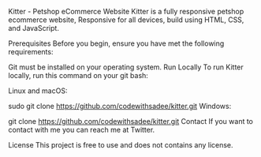Kitter - Petshop eCommerce Website
Kitter is a fully responsive petshop ecommerce website,
Responsive for all devices, build using HTML, CSS, and JavaScript.


Prerequisites
Before you begin, ensure you have met the following requirements:

Git must be installed on your operating system.
Run Locally
To run Kitter locally, run this command on your git bash:

Linux and macOS:

sudo git clone https://github.com/codewithsadee/kitter.git
Windows:

git clone https://github.com/codewithsadee/kitter.git
Contact
If you want to contact with me you can reach me at Twitter.

License
This project is free to use and does not contains any license.
